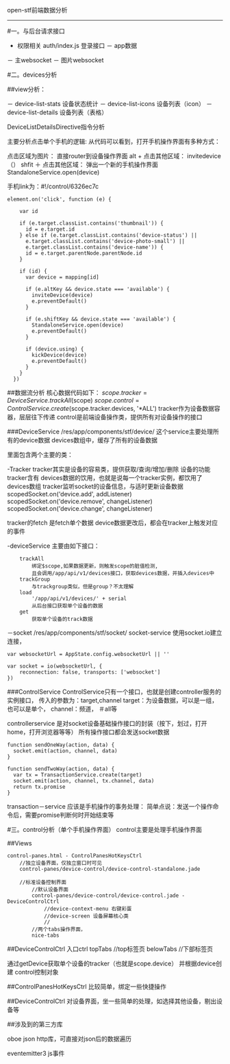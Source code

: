 open-stf前端数据分析

---

#一。与后台请求接口

- 权限相关 auth/index.js
	登录接口
－ app数据 

－ 主websocket
－ 图片websocket


#二。devices分析

##view分析：

－ device-list-stats 设备状态统计
－ device-list-icons 设备列表（icon）
－ device-list-details 设备列表（表格）

DeviceListDetailsDirective指令分析

主要分析点击单个手机的逻辑:
从代码可以看到，打开手机操作界面有多种方式：

点击区域为图片： 直接router到设备操作界面
alt + 点击其他区域： invitedevice （）
shfit ＋ 点击其他区域： 弹出一个新的手机操作界面 StandaloneService.open(device)

手机link为：#!/control/6326ec7c


	element.on('click', function (e) {

        var id

        if (e.target.classList.contains('thumbnail')) {
          id = e.target.id
        } else if (e.target.classList.contains('device-status') ||
          e.target.classList.contains('device-photo-small') ||
          e.target.classList.contains('device-name')) {
          id = e.target.parentNode.parentNode.id
        }

        if (id) {
          var device = mapping[id]

          if (e.altKey && device.state === 'available') {
            inviteDevice(device)
            e.preventDefault()
          }

          if (e.shiftKey && device.state === 'available') {
            StandaloneService.open(device)
            e.preventDefault()
          }

          if (device.using) {
            kickDevice(device)
            e.preventDefault()
          }
        }
      })


##数据流分析
核心数据代码如下：
  $scope.tracker = DeviceService.trackAll($scope)
  $scope.control = ControlService.create($scope.tracker.devices, '*ALL')
tracker作为设备数据容器，层层往下传递
control是前端设备操作类，提供所有对设备操作的接口

###DeviceService
/res/app/components/stf/device/
这个service主要处理所有的device数据
devices数组中，缓存了所有的设备数据

里面包含两个主要的类：

-Tracker
tracker其实是设备的容易类，提供获取/查询/增加/删除 设备的功能
tracker含有 devices数据的饮用，也就是说每一个tracker实例，都饮用了devices数组
tracker监听socket的设备信息，与适时更新设备数据
	scopedSocket.on('device.add', addListener)
    scopedSocket.on('device.remove', changeListener)
    scopedSocket.on('device.change', changeListener)

tracker的fetch 是fetch单个数据
device数据更改后，都会在tracker上触发对应的事件


-deviceService
	主要由如下接口：

		trackAll
			绑定$scope,如果数据更新，则触发scope的脏值检测,
			且会调用/app/api/v1/devices接口，获取devices数据，并插入devices中
		trackGroup
			与trackgroup类似，但是group？不太理解
		load
			'/app/api/v1/devices/' + serial
			从后台接口获取单个设备的数据
		get
			获取单个设备的track数据

－socket
/res/app/components/stf/socket/
socket-service 使用socket.io建立连接，

	var websocketUrl = AppState.config.websocketUrl || ''

  	var socket = io(websocketUrl, {
    	reconnection: false, transports: ['websocket']
  	})


###ControlService
ControlService只有一个接口，也就是创建controller服务的实例接口，
传入的参数为：target,channel
target：为设备数据，可以是一组，也可以是单个，
channel：频道， ＃all等

controllerservice 是对socket设备基础操作接口的封装（按下，划过，打开home，打开浏览器等等）
所有操作接口都会发送socket数据

	function sendOneWay(action, data) {
      socket.emit(action, channel, data)
    }

    function sendTwoWay(action, data) {
      var tx = TransactionService.create(target)
      socket.emit(action, channel, tx.channel, data)
      return tx.promise
    }

 transaction－service
 应该是手机操作的事务处理：
 简单点说：发送一个操作命令后，需要promise判断何时开始结束等


#三。control分析（单个手机操作界面）
control主要是处理手机操作界面

##Views

	control-panes.html - ControlPanesHotKeysCtrl
		//独立设备界面，仅独立窗口时可见
		control-panes/device-control/device-control-standalone.jade

		//标准设备控制界面
			//默认设备界面
			control-panes/device-control/device-control.jade - DeviceControlCtrl
				//device-context-menu 右键彩蛋
				//device-screen 设备屏幕核心类
				//
			//两个tabs操作界面，
			nice-tabs

##DeviceControlCtrl
入口ctrl
topTabs //top标签页
belowTabs //下部标签页

通过getDevice获取单个设备的tracker（也就是scope.device）
并根据device创建 control控制对象

##ControlPanesHotKeysCtrl
比较简单，绑定一些快捷操作

##DeviceControlCtrl
对设备界面，坐一些简单的处理，如选择其他设备，剔出设备等



##涉及到的第三方库

oboe
	json http库，可直接对json后的数据遍历

eventemitter3
	js事件







